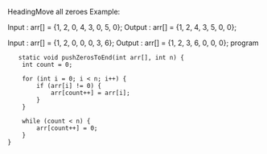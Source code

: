 HeadingMove all zeroes
Example:

Input :  arr[] = {1, 2, 0, 4, 3, 0, 5, 0};
Output : arr[] = {1, 2, 4, 3, 5, 0, 0};

Input : arr[]  = {1, 2, 0, 0, 0, 3, 6};
Output : arr[] = {1, 2, 3, 6, 0, 0, 0};
program

       static void pushZerosToEnd(int arr[], int n) {
        int count = 0;
    
        for (int i = 0; i < n; i++) {
            if (arr[i] != 0) {
                arr[count++] = arr[i];
            }
        }
    
        while (count < n) {
            arr[count++] = 0;
        }
    }
